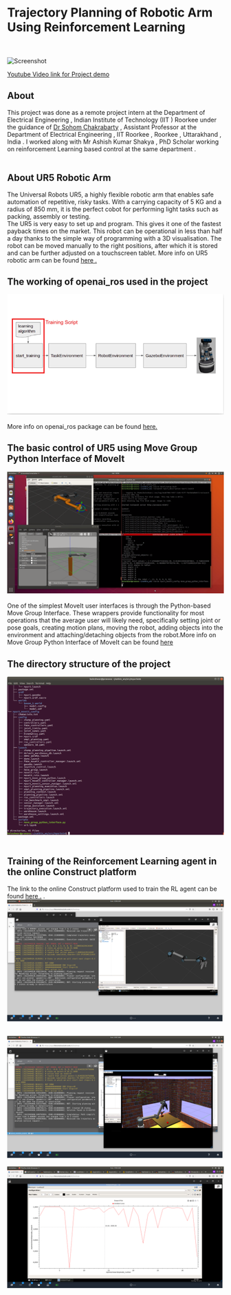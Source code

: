 # Trajectory Planning of Robotic Arm Using Reinforcement Learning </br></br>
![Screenshot](basic-control-ur5.GIF)

[Youtube Video link for Project demo](https://drive.google.com/file/d/1Fdnk8nNM0aNAOQjNGS5el05eGYqizJdJ/view?usp=sharing)
## About
This project was done as a remote project intern at the Department of Electrical Engineering , Indian Institute of Technology (IIT ) Roorkee under the guidance of [Dr Sohom Chakrabarty](https://www.iitr.ac.in/~EE/Sohom_Chakrabarty) , Assistant Professor at the Department of Electrical Engineering , IIT Roorkee , Roorkee , Uttarakhand , India . I worked along with Mr Ashish Kumar Shakya , PhD Scholar working on reinforcement Learning based control at the same department  .</br></br>

## About UR5 Robotic Arm
The Universal Robots UR5, a highly flexible robotic arm that enables safe automation of repetitive, risky tasks. With a carrying capacity of 5 KG and a radius of 850 mm, it is the perfect cobot for performing light tasks such as packing, assembly or testing.</br>
The UR5 is very easy to set up and program. This gives it one of the fastest payback times on the market. This robot can be operational in less than half a day thanks to the simple way of programming with a 3D visualisation. The robot can be moved manually to the right positions, after which it is stored and can be further adjusted on a touchscreen tablet. More info on UR5 robotic arm can be found [here .](https://www.universal-robots.com/products/ur5-robot/)

## The working of openai_ros used in the project
![Screenshot](images.png) </br></br>
More info on openai_ros package can be found [here.](http://wiki.ros.org/openai_ros)

## The basic control of UR5 using Move Group Python Interface of MoveIt
![Screenshot](basic_control.png)</br></br>
One of the simplest MoveIt user interfaces is through the Python-based Move Group Interface. These wrappers provide functionality for most operations that the average user will likely need, specifically setting joint or pose goals, creating motion plans, moving the robot, adding objects into the environment and attaching/detaching objects from the robot.More info on Move Group Python Interface of MoveIt can be found [here](http://docs.ros.org/en/kinetic/api/moveit_tutorials/html/doc/move_group_python_interface/move_group_python_interface_tutorial.html)
## The directory structure of the project
![Screenshot](dic_structure_move.png)</br></br>

## Training of the Reinforcement Learning agent in the online Construct platform </br>
The link to the online Construct platform used to train the RL agent can be found [here .](https://www.theconstructsim.com/) .</br>
![Screenshot](ur5_rviz-1.png)</br></br>

![Screenshot](rl_train.png) </br></br>
![Screenshot](reward.png) </br></br>


